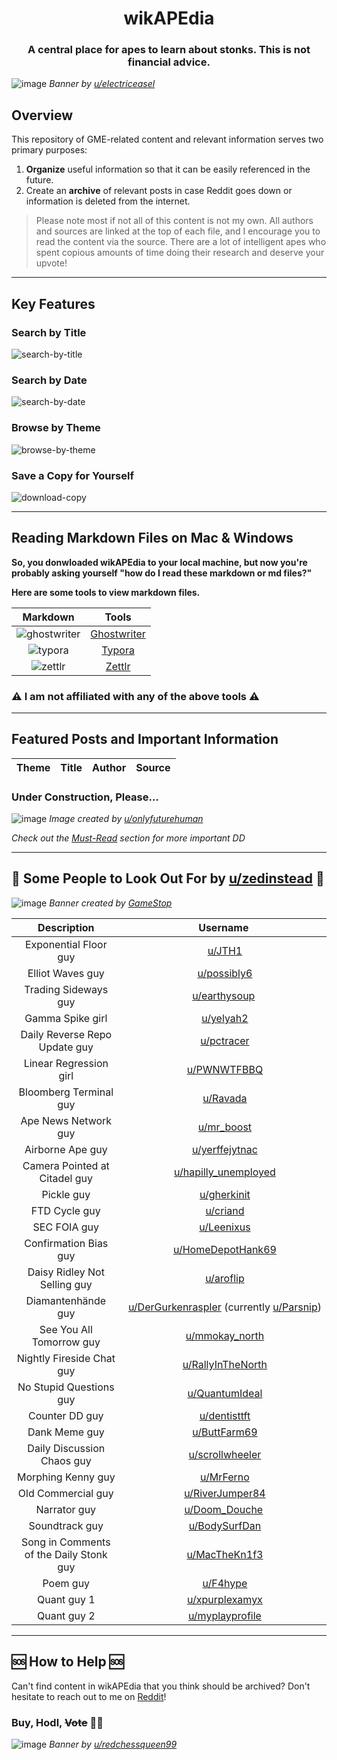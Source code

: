 <h1 align="center"> wikAPEdia </h1>

<h3 align="center">
    A central place for apes to learn about stonks. This is not financial advice.
</h3>

![image](https://user-images.githubusercontent.com/82035192/123546870-7b2cd280-d72c-11eb-8ccc-9915a2f974a3.png)
_Banner by [u/electriceasel](https://www.reddit.com/user/electriceasel/)_



## Overview 
This repository of GME-related content and relevant information serves two primary purposes:
1. **Organize** useful information so that it can be easily referenced in the future. 
2. Create an **archive** of relevant posts in case Reddit goes down or information is deleted from the internet. 

> Please note most if not all of this content is not my own. All authors and sources are linked at the top of each file, and I encourage you to read the content via the source. There are a lot of intelligent apes who spent copious amounts of time doing their research and deserve your upvote!

---

## Key Features

### Search by Title 
![search-by-title](https://user-images.githubusercontent.com/82035192/124510826-a6ee2f00-dda2-11eb-9d9b-d06f7733ebf1.gif)

### Search by Date
![search-by-date](https://user-images.githubusercontent.com/82035192/124510767-8de57e00-dda2-11eb-8464-58e6128f2708.gif)

### Browse by Theme
![browse-by-theme](https://user-images.githubusercontent.com/82035192/124510793-9a69d680-dda2-11eb-8357-c138029d03d8.png)

### Save a Copy for Yourself
![download-copy](https://user-images.githubusercontent.com/82035192/124511221-9db19200-dda3-11eb-9527-75418d9429f3.gif)

---

## Reading Markdown Files on Mac & Windows

**So, you donwloaded wikAPEdia to your local machine, but now you're probably asking yourself "how do I read these markdown or md files?"**

**Here are some tools to view markdown files.**

| Markdown | Tools     | 
| :-------------: | :-------------: |
| ![ghostwriter](https://user-images.githubusercontent.com/82035192/127342978-2e361632-269c-47ae-b88d-80449f183aad.png)| [Ghostwriter](https://wereturtle.github.io/ghostwriter/index.html) |
| ![typora](https://user-images.githubusercontent.com/82035192/127342259-00c7bc2c-682a-4003-9303-9bb343423d38.png)| [Typora](https://typora.io/) |
| ![zettlr](https://user-images.githubusercontent.com/82035192/127341720-2c3a56c8-3fbd-4cad-abcd-2069399afe2e.png) |[Zettlr](https://www.zettlr.com/) | 


### ⚠️ I am not affiliated with any of the above tools  ⚠️

---

## Featured Posts and Important Information
| Theme | Title      |  Author  | Source |
| :-------------: | :-------------: |:-------------:| :-------------:|

### Under Construction, Please...

![image](https://user-images.githubusercontent.com/82035192/127345155-6cb1118c-f3e9-4f50-820a-ed514eee4993.png)
_Image created by [u/onlyfuturehuman](https://www.reddit.com/user/onlyfuturehuman/)_


_Check out the [Must-Read](https://github.com/verymeticulous/wikAPEdia/tree/main/Must-Read) section for more important DD_

---

## 🦍 Some People to Look Out For by [u/zedinstead](https://www.reddit.com/u/zedinstead/) 🦍

![image](https://user-images.githubusercontent.com/82035192/124322077-d3107280-db4c-11eb-84c1-6534161b4db7.png)
*Banner created by [GameStop](https://twitter.com/GameStop?ref_src=twsrc%5Egoogle%7Ctwcamp%5Eserp%7Ctwgr%5Eauthor)*

| Description | Username   |  
| :-------------: | :-------------: |
|  Exponential Floor guy | [u/JTH1](https://www.reddit.com/u/JTH1/) |
| Elliot Waves guy | [u/possibly6](https://www.reddit.com/u/possibly6/) |
| Trading Sideways guy | [u/earthysoup](https://www.reddit.com/u/earthysoup/) |
| Gamma Spike girl | [u/yelyah2](https://www.reddit.com/u/yelyah2/) |
| Daily Reverse Repo Update guy | [u/pctracer](https://www.reddit.com/u/pctracer/) |
| Linear Regression girl | [u/PWNWTFBBQ](https://www.reddit.com/u/PWNWTFBBQ/) |
| Bloomberg Terminal guy | [u/Ravada](https://www.reddit.com/u/Ravada/) |
| Ape News Network guy | [u/mr_boost](https://www.reddit.com/u/mr_boost/) |
| Airborne Ape guy | [u/yerffejytnac](https://www.reddit.com/u/yerffejytnac/) |
| Camera Pointed at Citadel guy | [u/hapilly_unemployed](https://www.reddit.com/u/hapilly_unemployed/) |
| Pickle guy | [u/gherkinit](https://www.reddit.com/u/gherkinit/) |
| FTD Cycle guy | [u/criand](https://www.reddit.com/u/criand/) |
| SEC FOIA guy | [u/Leenixus](https://www.reddit.com/u/Leenixus/) |
| Confirmation Bias guy | [u/HomeDepotHank69](https://www.reddit.com/u/HomeDepotHank69/)|
| Daisy Ridley Not Selling guy | [u/aroflip](https://www.reddit.com/u/aroflip/) |
| Diamantenhände guy | [u/DerGurkenraspler](https://www.reddit.com/u/DerGurkenraspler/) (currently [u/Parsnip](https://www.reddit.com/u/Parsnip/)) |
| See You All Tomorrow guy | [u/mmokay_north](https://www.reddit.com/u/mmokay_north/) |
| Nightly Fireside Chat guy | [u/RallyInTheNorth](https://www.reddit.com/u/RallyInTheNorth/) |
| No Stupid Questions guy | [u/QuantumIdeal](https://www.reddit.com/u/QuantumIdeal/) |
| Counter DD guy | [u/dentisttft](https://www.reddit.com/u/dentisttft/) |
| Dank Meme guy | [u/ButtFarm69](https://www.reddit.com/u/ButtFarm69/) |
| Daily Discussion Chaos guy | [u/scrollwheeler](https://www.reddit.com/u/scrollwheeler/) |
| Morphing Kenny guy | [u/MrFerno](https://www.reddit.com/u/MrFerno/) |
| Old Commercial guy | [u/RiverJumper84](https://www.reddit.com/u/RiverJumper84/) |
| Narrator guy | [u/Doom_Douche](https://www.reddit.com/u/Doom_Douche/) |
| Soundtrack guy | [u/BodySurfDan](https://www.reddit.com/u/BodySurfDan/) |
| Song in Comments of the Daily Stonk guy | [u/MacTheKn1f3](https://www.reddit.com/u/MacTheKn1f3/) |
| Poem guy | [u/F4hype](https://www.reddit.com/u/F4hype/) |
| Quant guy 1 | [u/xpurplexamyx](https://www.reddit.com/u/xpurplexamyx/) |
| Quant guy 2 | [u/myplayprofile](https://www.reddit.com/u/myplayprofile/) |

---

## 🆘 How to Help 🆘
Can't find content in wikAPEdia that you think should be archived? Don't hesitate to reach out to me on [Reddit](https://www.reddit.com/user/Meticulous-)!

### Buy, Hodl, ~~Vote~~ 💎🙌

![image](https://user-images.githubusercontent.com/82035192/122643702-5c508f80-d0df-11eb-80a8-c1d5eadc56f8.png)
_Banner by [u/redchessqueen99](https://www.reddit.com/user/redchessqueen99/)_

